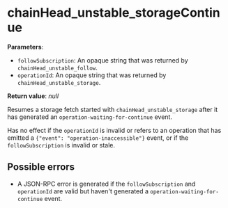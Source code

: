 # chainHead_unstable_storageContinue

**Parameters**:

- `followSubscription`: An opaque string that was returned by `chainHead_unstable_follow`.
- `operationId`: An opaque string that was returned by `chainHead_unstable_storage`.

**Return value**: *null*

Resumes a storage fetch started with `chainHead_unstable_storage` after it has generated an `operation-waiting-for-continue` event.

Has no effect if the `operationId` is invalid or refers to an operation that has emitted a `{"event": "operation-inaccessible"}` event, or if the `followSubscription` is invalid or stale.

## Possible errors

- A JSON-RPC error is generated if the `followSubscription` and `operationId` are valid but haven't generated a `operation-waiting-for-continue` event.
